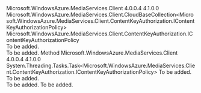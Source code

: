 <Type Name="ContentKeyAuthorizationPolicyCollection" FullName="Microsoft.WindowsAzure.MediaServices.Client.ContentKeyAuthorization.ContentKeyAuthorizationPolicyCollection">
  <TypeSignature Language="C#" Value="public class ContentKeyAuthorizationPolicyCollection : Microsoft.WindowsAzure.MediaServices.Client.CloudBaseCollection&lt;Microsoft.WindowsAzure.MediaServices.Client.ContentKeyAuthorization.IContentKeyAuthorizationPolicy&gt;" />
  <TypeSignature Language="ILAsm" Value=".class public auto ansi beforefieldinit ContentKeyAuthorizationPolicyCollection extends Microsoft.WindowsAzure.MediaServices.Client.CloudBaseCollection`1&lt;class Microsoft.WindowsAzure.MediaServices.Client.ContentKeyAuthorization.IContentKeyAuthorizationPolicy&gt;" />
  <TypeSignature Language="DocId" Value="T:Microsoft.WindowsAzure.MediaServices.Client.ContentKeyAuthorization.ContentKeyAuthorizationPolicyCollection" />
  <TypeSignature Language="VB.NET" Value="Public Class ContentKeyAuthorizationPolicyCollection&#xA;Inherits CloudBaseCollection(Of IContentKeyAuthorizationPolicy)" />
  <TypeSignature Language="F#" Value="type ContentKeyAuthorizationPolicyCollection = class&#xA;    inherit CloudBaseCollection&lt;IContentKeyAuthorizationPolicy&gt;" />
  <AssemblyInfo>
    <AssemblyName>Microsoft.WindowsAzure.MediaServices.Client</AssemblyName>
    <AssemblyVersion>4.0.0.4</AssemblyVersion>
    <AssemblyVersion>4.1.0.0</AssemblyVersion>
  </AssemblyInfo>
  <Base>
    <BaseTypeName>Microsoft.WindowsAzure.MediaServices.Client.CloudBaseCollection&lt;Microsoft.WindowsAzure.MediaServices.Client.ContentKeyAuthorization.IContentKeyAuthorizationPolicy&gt;</BaseTypeName>
    <BaseTypeArguments>
      <BaseTypeArgument TypeParamName="T">Microsoft.WindowsAzure.MediaServices.Client.ContentKeyAuthorization.IContentKeyAuthorizationPolicy</BaseTypeArgument>
    </BaseTypeArguments>
  </Base>
  <Interfaces />
  <Docs>
    <summary>To be added.</summary>
    <remarks>To be added.</remarks>
  </Docs>
  <Members>
    <Member MemberName="CreateAsync">
      <MemberSignature Language="C#" Value="public virtual System.Threading.Tasks.Task&lt;Microsoft.WindowsAzure.MediaServices.Client.ContentKeyAuthorization.IContentKeyAuthorizationPolicy&gt; CreateAsync (string name);" />
      <MemberSignature Language="ILAsm" Value=".method public hidebysig newslot virtual instance class System.Threading.Tasks.Task`1&lt;class Microsoft.WindowsAzure.MediaServices.Client.ContentKeyAuthorization.IContentKeyAuthorizationPolicy&gt; CreateAsync(string name) cil managed" />
      <MemberSignature Language="DocId" Value="M:Microsoft.WindowsAzure.MediaServices.Client.ContentKeyAuthorization.ContentKeyAuthorizationPolicyCollection.CreateAsync(System.String)" />
      <MemberSignature Language="VB.NET" Value="Public Overridable Function CreateAsync (name As String) As Task(Of IContentKeyAuthorizationPolicy)" />
      <MemberSignature Language="F#" Value="abstract member CreateAsync : string -&gt; System.Threading.Tasks.Task&lt;Microsoft.WindowsAzure.MediaServices.Client.ContentKeyAuthorization.IContentKeyAuthorizationPolicy&gt;&#xA;override this.CreateAsync : string -&gt; System.Threading.Tasks.Task&lt;Microsoft.WindowsAzure.MediaServices.Client.ContentKeyAuthorization.IContentKeyAuthorizationPolicy&gt;" Usage="contentKeyAuthorizationPolicyCollection.CreateAsync name" />
      <MemberType>Method</MemberType>
      <AssemblyInfo>
        <AssemblyName>Microsoft.WindowsAzure.MediaServices.Client</AssemblyName>
        <AssemblyVersion>4.0.0.4</AssemblyVersion>
        <AssemblyVersion>4.1.0.0</AssemblyVersion>
      </AssemblyInfo>
      <ReturnValue>
        <ReturnType>System.Threading.Tasks.Task&lt;Microsoft.WindowsAzure.MediaServices.Client.ContentKeyAuthorization.IContentKeyAuthorizationPolicy&gt;</ReturnType>
      </ReturnValue>
      <Parameters>
        <Parameter Name="name" Type="System.String" />
      </Parameters>
      <Docs>
        <param name="name">To be added.</param>
        <summary>To be added.</summary>
        <returns>To be added.</returns>
        <remarks>To be added.</remarks>
      </Docs>
    </Member>
  </Members>
</Type>